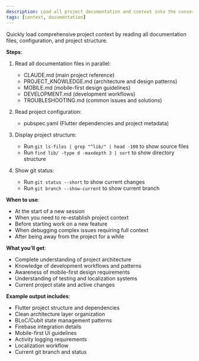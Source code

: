 ```yaml
---
description: Load all project documentation and context into the conversation
tags: [context, documentation]
---
```


Quickly load comprehensive project context by reading all documentation files, configuration, and project structure.

**Steps**:

1. Read all documentation files in parallel:
   - CLAUDE.md (main project reference)
   - PROJECT_KNOWLEDGE.md (architecture and design patterns)
   - MOBILE.md (mobile-first design guidelines)
   - DEVELOPMENT.md (development workflows)
   - TROUBLESHOOTING.md (common issues and solutions)

2. Read project configuration:
   - pubspec.yaml (Flutter dependencies and project metadata)

3. Display project structure:
   - Run `git ls-files | grep "^lib/" | head -100` to show source files
   - Run `find lib/ -type d -maxdepth 3 | sort` to show directory structure

4. Show git status:
   - Run `git status --short` to show current changes
   - Run `git branch --show-current` to show current branch

**When to use**:
- At the start of a new session
- When you need to re-establish project context
- Before starting work on a new feature
- When debugging complex issues requiring full context
- After being away from the project for a while

**What you'll get**:
- Complete understanding of project architecture
- Knowledge of development workflows and patterns
- Awareness of mobile-first design requirements
- Understanding of testing and localization systems
- Current project state and active changes

**Example output includes**:
- Flutter project structure and dependencies
- Clean architecture layer organization
- BLoC/Cubit state management patterns
- Firebase integration details
- Mobile-first UI guidelines
- Activity logging requirements
- Localization workflow
- Current git branch and status
